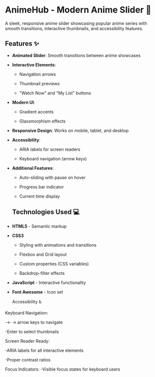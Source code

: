 # AnimeHub - Modern Anime Slider 🎌

A sleek, responsive anime slider showcasing popular anime series with smooth transitions, interactive thumbnails, and accessibility features.

## Features ✨

- **Animated Slider**: Smooth transitions between anime showcases

- **Interactive Elements**:

  - Navigation arrows

  - Thumbnail previews

  - "Watch Now" and "My List" buttons

- **Modern UI**:

  - Gradient accents

  - Glassmorphism effects

- **Responsive Design**: Works on mobile, tablet, and desktop

- **Accessibility**:

  - ARIA labels for screen readers

  - Keyboard navigation (arrow keys)

- **Additional Features**:

  - Auto-sliding with pause on hover

  - Progress bar indicator

  - Current time display
 
  ## Technologies Used 💻

- **HTML5** - Semantic markup

- **CSS3**

   - Styling with animations and transitions

   - Flexbox and Grid layout

   - Custom properties (CSS variables)
   
   - Backdrop-filter effects

- **JavaScript** - Interactive functionality

- **Font Awesome** - Icon set

  Accessibility ♿

Keyboard Navigation:

  -← → arrow keys to navigate

  -Enter to select thumbnails

Screen Reader Ready:

  -ARIA labels for all interactive elements

  -Proper contrast ratios

Focus Indicators: -Visible focus states for keyboard users
